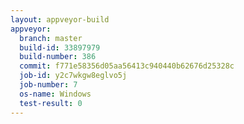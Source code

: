 ```yaml
---
layout: appveyor-build
appveyor:
  branch: master
  build-id: 33897979
  build-number: 386
  commit: f771e58356d05aa56413c940440b62676d25328c
  job-id: y2c7wkgw8eglvo5j
  job-number: 7
  os-name: Windows
  test-result: 0
---
```

